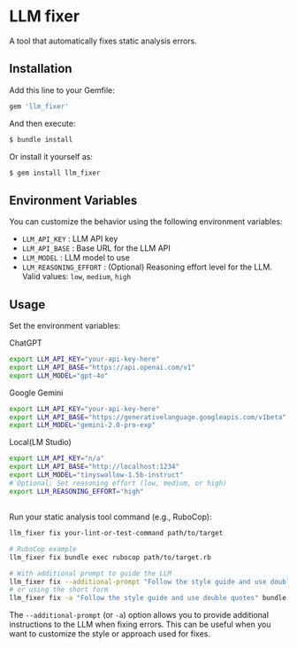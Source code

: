 <!-- @format -->

# LLM fixer

A tool that automatically fixes static analysis errors.

## Installation

Add this line to your Gemfile:

```ruby
gem 'llm_fixer'
```

And then execute:

```bash
$ bundle install
```

Or install it yourself as:

```bash
$ gem install llm_fixer
```

## Environment Variables

You can customize the behavior using the following environment variables:

- `LLM_API_KEY` : LLM API key
- `LLM_API_BASE` : Base URL for the LLM API
- `LLM_MODEL` : LLM model to use
- `LLM_REASONING_EFFORT` : (Optional) Reasoning effort level for the LLM. Valid values: `low`, `medium`, `high`

## Usage

Set the environment variables:

ChatGPT

```bash
export LLM_API_KEY="your-api-key-here"
export LLM_API_BASE="https://api.openai.com/v1"
export LLM_MODEL="gpt-4o"
```

Google Gemini

```bash
export LLM_API_KEY="your-api-key-here"
export LLM_API_BASE="https://generativelanguage.googleapis.com/v1beta"
export LLM_MODEL="gemini-2.0-pro-exp"
```

Local(LM Studio)

```bash
export LLM_API_KEY="n/a"
export LLM_API_BASE="http://localhost:1234"
export LLM_MODEL="tinyswallow-1.5b-instruct"
# Optional: Set reasoning effort (low, medium, or high)
export LLM_REASONING_EFFORT="high"
```

##

Run your static analysis tool command (e.g., RuboCop):

```bash
llm_fixer fix your-lint-or-test-command path/to/target

# RuboCop example
llm_fixer fix bundle exec rubocop path/to/target.rb

# With additional prompt to guide the LLM
llm_fixer fix --additional-prompt "Follow the style guide and use double quotes" bundle exec rubocop path/to/target.rb
# or using the short form
llm_fixer fix -a "Follow the style guide and use double quotes" bundle exec rubocop path/to/target.rb
```

The `--additional-prompt` (or `-a`) option allows you to provide additional instructions to the LLM when fixing errors. This can be useful when you want to customize the style or approach used for fixes.

